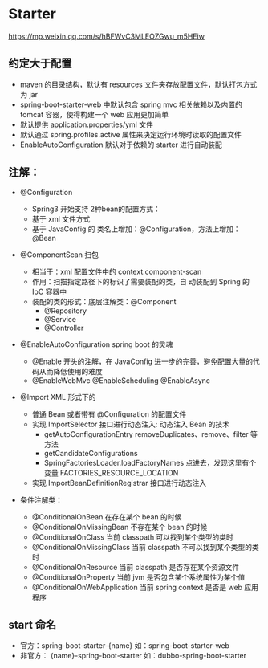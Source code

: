 # Starter

https://mp.weixin.qq.com/s/hBFWvC3MLEOZGwu_m5HEiw

## 约定大于配置
- maven 的目录结构，默认有 resources 文件夹存放配置文件，默认打包方式为 jar
- spring-boot-starter-web 中默认包含 spring mvc 相关依赖以及内置的 tomcat 容器，使得构建一个 web 应用更加简单
- 默认提供 application.properties/yml 文件
- 默认通过 spring.profiles.active 属性来决定运行环境时读取的配置文件
- EnableAutoConfiguration 默认对于依赖的 starter 进行自动装配


## 注解：
- @Configuration
  - Spring3 开始支持 2种bean的配置方式：
  - 基于 xml 文件方式
  - 基于 JavaConfig 的 类名上增加：@Configuration，方法上增加：@Bean

- @ComponentScan 扫包
  - 相当于：xml 配置文件中的 context:component-scan
  - 作用：扫描指定路径下的标识了需要装配的类，自 动装配到 Spring 的 IoC 容器中
  - 装配的类的形式：底层注解类：@Component
    - @Repository
    - @Service
    - @Controller

- @EnableAutoConfiguration spring boot 的灵魂
  - @Enable 开头的注解，在 JavaConfig 进一步的完善，避免配置大量的代码从而降低使用的难度
  - @EnableWebMvc @EnableScheduling @EnableAsync

- @Import XML 形式下的 <import resource/>
  - 普通 Bean 或者带有 @Configuration 的配置文件
  - 实现 ImportSelector 接口进行动态注入: 动态注入 Bean 的技术
    - getAutoConfigurationEntry removeDuplicates、remove、filter 等方法
    - getCandidateConfigurations
    - SpringFactoriesLoader.loadFactoryNames 点进去，发现这里有个变量 FACTORIES_RESOURCE_LOCATION
  - 实现 ImportBeanDefinitionRegistrar 接口进行动态注入

- 条件注解类：
  - @ConditionalOnBean	          在存在某个 bean 的时候
  - @ConditionalOnMissingBean	    不存在某个 bean 的时候
  - @ConditionalOnClass	          当前 classpath 可以找到某个类型的类时
  - @ConditionalOnMissingClass	  当前 classpath 不可以找到某个类型的类时
  - @ConditionalOnResource	      当前 classpath 是否存在某个资源文件
  - @ConditionalOnProperty	      当前 jvm 是否包含某个系统属性为某个值
  - @ConditionalOnWebApplication	当前 spring context 是否是 web 应用程序


## start 命名
- 官方：spring-boot-starter-{name} 如：spring-boot-starter-web
- 非官方： {name}-spring-boot-starter 如：dubbo-spring-boot-starter
